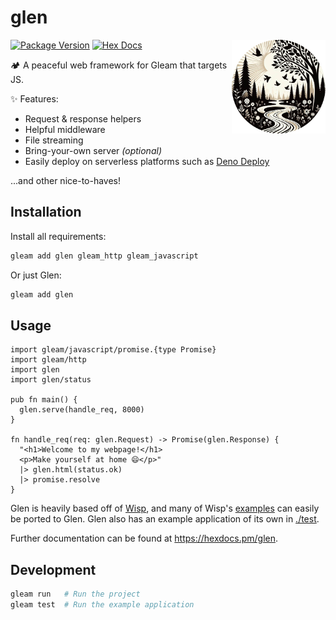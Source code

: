 # glen

<img src="./assets/glen.png" width="150" align="right" />

[![Package Version](https://img.shields.io/hexpm/v/glen)](https://hex.pm/packages/glen)
[![Hex Docs](https://img.shields.io/badge/hex-docs-ffaff3)](https://hexdocs.pm/glen/)

🏕️ A peaceful web framework for Gleam that targets JS.

✨ Features:

- Request & response helpers
- Helpful middleware
- File streaming
- Bring-your-own server _(optional)_
- Easily deploy on serverless platforms such as [Deno Deploy](https://deno.com/deploy)

...and other nice-to-haves!

## Installation

Install all requirements:

```sh
gleam add glen gleam_http gleam_javascript
```

Or just Glen:

```sh
gleam add glen
```

## Usage

```gleam
import gleam/javascript/promise.{type Promise}
import gleam/http
import glen
import glen/status

pub fn main() {
  glen.serve(handle_req, 8000)
}

fn handle_req(req: glen.Request) -> Promise(glen.Response) {
  "<h1>Welcome to my webpage!</h1>
  <p>Make yourself at home 😄</p>"
  |> glen.html(status.ok)
  |> promise.resolve
}
```

Glen is heavily based off of [Wisp](https://github.com/gleam-wisp/wisp), and many of Wisp's [examples](https://github.com/gleam-wisp/wisp/tree/main/examples) can easily be ported to Glen. Glen also has an example application of its own in [./test](./test/).

Further documentation can be found at <https://hexdocs.pm/glen>.

## Development

```sh
gleam run   # Run the project
gleam test  # Run the example application
```
